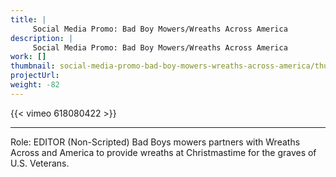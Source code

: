 ```yaml
---
title: |
     Social Media Promo: Bad Boy Mowers/Wreaths Across America
description: |
     Social Media Promo: Bad Boy Mowers/Wreaths Across America
work: []
thumbnail: social-media-promo-bad-boy-mowers-wreaths-across-america/thumbnail.jpg
projectUrl:
weight: -82
---
```

{{< vimeo 618080422 >}}

***

Role: EDITOR (Non-Scripted)
Bad Boys mowers partners with Wreaths Across and America to provide wreaths at Christmastime for the graves of U.S. Veterans.
